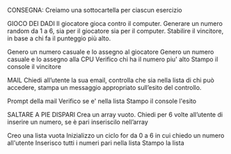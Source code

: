 CONSEGNA:
Creiamo una sottocartella per ciascun esercizio

GIOCO DEI DADI
Il giocatore gioca contro il computer.
Generare un numero random da 1 a 6, sia per il giocatore sia per il computer.
Stabilire il vincitore, in base a chi fa il punteggio più alto.

Genero un numero casuale e lo assegno al giocatore
Genero un numero casuale e lo assegno alla CPU
Verifico chi ha il numero piu' alto
  Stampo il console il vincitore

MAIL
Chiedi all’utente la sua email,
controlla che sia nella lista di chi può accedere,
stampa un messaggio appropriato sull’esito del controllo.

Prompt della mail
Verifico se e' nella lista
  Stampo il console l'esito

SALTARE A PIE DISPARI
Crea un array vuoto. Chiedi per 6 volte all’utente di inserire un numero, se è pari inseriscilo nell’array

Creo una lista vuota
Inizializzo un ciclo for da 0 a 6 in cui chiedo un numero all'utente
  Inserisco tutti i numeri pari nella lista
Stampo la lista
